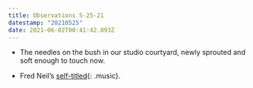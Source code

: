```yaml
---
title: Observations 5-25-21
datestamp: "20210525"
date: 2021-06-02T00:41:42.893Z
---
```

- The needles on the bush in our studio courtyard, newly sprouted and soft enough to touch now.
* Fred Neil’s [self-titled](https://www.youtube.com/watch?v=mrg5C9eUhZc&list=PLL-NbN8uTOii8yT72mGPBUBjzoGMV8B5Q){: .music}.